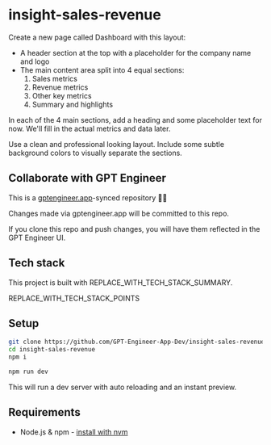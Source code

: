 # insight-sales-revenue

Create a new page called Dashboard with this layout:

- A header section at the top with a placeholder for the company name and logo
- The main content area split into 4 equal sections:
   1. Sales metrics
   2. Revenue metrics 
   3. Other key metrics
   4. Summary and highlights

In each of the 4 main sections, add a heading and some placeholder text for now. We'll fill in the actual metrics and data later.

Use a clean and professional looking layout. Include some subtle background colors to visually separate the sections.

## Collaborate with GPT Engineer

This is a [gptengineer.app](https://gptengineer.app)-synced repository 🌟🤖

Changes made via gptengineer.app will be committed to this repo.

If you clone this repo and push changes, you will have them reflected in the GPT Engineer UI.

## Tech stack

This project is built with REPLACE_WITH_TECH_STACK_SUMMARY.

REPLACE_WITH_TECH_STACK_POINTS

## Setup

```sh
git clone https://github.com/GPT-Engineer-App-Dev/insight-sales-revenue.git
cd insight-sales-revenue
npm i
```

```sh
npm run dev
```

This will run a dev server with auto reloading and an instant preview.

## Requirements

- Node.js & npm - [install with nvm](https://github.com/nvm-sh/nvm#installing-and-updating)
